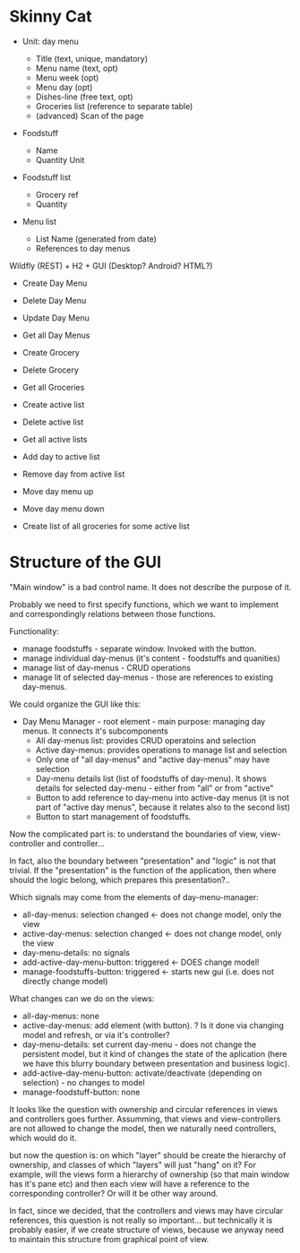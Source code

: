 # Skinny Cat #

* Unit: day menu
  * Title (text, unique, mandatory)
  * Menu name (text, opt)
  * Menu week (opt)
  * Menu day (opt)
  * Dishes-line (free text, opt)
  * Groceries list (reference to separate table)
  * (advanced) Scan of the page

* Foodstuff
  * Name
  * Quantity Unit

* Foodstuff list
  * Grocery ref
  * Quantity

* Menu list
  * List Name (generated from date)
  * References to day menus


Wildfly (REST) + H2 + GUI (Desktop? Android? HTML?)


* Create Day Menu
* Delete Day Menu
* Update Day Menu
* Get all Day Menus

* Create Grocery
* Delete Grocery
* Get all Groceries

* Create active list
* Delete active list
* Get all active lists
* Add day to active list
* Remove day from active list
* Move day menu up
* Move day menu down

* Create list of all groceries for some active list



# Structure of the GUI

"Main window" is a bad control name. It does not describe the purpose of it.

Probably we need to first specify functions, which we want to implement
and correspondingly relations between those functions.

Functionality:
* manage foodstuffs - separate window. Invoked with the button.
* manage individual day-menus (it's content - foodstuffs and quanities)
* manage list of day-menus - CRUD operations
* manage lit of selected day-menus - those are references to existing day-menus.

We could organize the GUI like this:

* Day Menu Manager - root element - main purpose: managing day menus. It connects it's subcomponents
  * All day-menus list: provides CRUD operatoins and selection
  * Active day-menus: provides operations to manage list and selection
  * Only one of "all day-menus" and "active day-menus" may have selection
  * Day-menu details list (list of foodstuffs of day-menu). It shows details for selected day-menu - either from "all" or from "active"
  * Button to add reference to day-menu into active-day menus (it is not part of "active day menus", because it relates also to the second list)
  * Button to start management of foodstuffs.

Now the complicated part is: to understand the boundaries of view, view-controller and controller...

In fact, also the boundary between "presentation" and "logic" is not that trivial.
If the "presentation" is the function of the application, then where should the
logic belong, which prepares this presentation?..

Which signals may come from the elements of day-menu-manager:
* all-day-menus: selection changed       <- does not change model, only the view
* active-day-menus: selection changed    <- does not change model, only the view
* day-menu-details: no signals
* add-active-day-menu-button: triggered  <- DOES change model!
* manage-foodstuffs-button: triggered    <- starts new gui (i.e. does not directly change model)

What changes can we do on the views:
* all-day-menus: none
* active-day-menus: add element (with button). ? Is it done via changing model and refresh, or via it's controller?
* day-menu-details: set current day-menu - does not change the persistent model, but it kind of changes the state of the aplication (here we have this blurry boundary between presentation and business logic).
* add-active-day-menu-button: activate/deactivate (depending on selection) - no changes to model
* manage-foodstuff-button: none

It looks like the question with ownership and circular references in views and
controllers goes further. Assumming, that views and view-controllers are not allowed
to change the model, then we naturally need controllers, which would do it.

but now the question is: on which "layer" should be create the hierarchy of ownership,
and classes of which "layers" will just "hang" on it? For example, will the views form
a hierarchy of ownership (so that main window has it's pane etc) and then each view
will have a reference to the corresponding controller? Or will it be other way around.

In fact, since we decided, that the controllers and views may have circular references,
this question is not really so important... but technically it is probably easier, if
we create structure of views, because we anyway need to maintain this structure from
graphical point of view.



